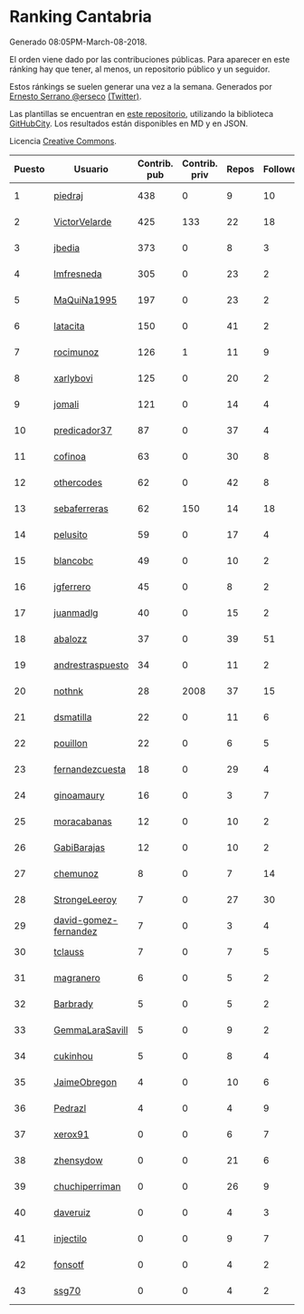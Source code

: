 # Ranking Cantabria

Generado 08:05PM-March-08-2018.

El orden viene dado por las contribuciones públicas. Para aparecer en este ránking hay que tener, al menos, un repositorio público y un seguidor.

Estos ránkings se suelen generar una vez a la semana. Generados por [Ernesto Serrano @erseco](https://github.com/erseco/) [(Twitter)](https://twitter.com/erseco).

Las plantillas se encuentran en [este repositorio](https://github.com/iblancasa/GH-Spanish-Ranking), utilizando la biblioteca [GitHubCity](https://github.com/iblancasa/GitHubCity). Los resultados están disponibles en MD y en JSON.

Licencia [Creative Commons](https://creativecommons.org/licenses/by/4.0/).

| Puesto   |  Usuario  | Contrib. pub | Contrib. priv |Repos| Followers | Desde |  Avatar  |
|----------|-----------|--------------|---------------|-----|-----------|-------|----------|
|1|[piedraj](https://github.com/piedraj)|438|0|9|10|2012-12-05|![piedraj](https://avatars3.githubusercontent.com/u/2972752)|
|2|[VictorVelarde](https://github.com/VictorVelarde)|425|133|22|18|2010-10-28|![VictorVelarde](https://avatars0.githubusercontent.com/u/458196)|
|3|[jbedia](https://github.com/jbedia)|373|0|8|3|2013-10-28|![jbedia](https://avatars3.githubusercontent.com/u/5796721)|
|4|[lmfresneda](https://github.com/lmfresneda)|305|0|23|2|2015-06-20|![lmfresneda](https://avatars2.githubusercontent.com/u/12979415)|
|5|[MaQuiNa1995](https://github.com/MaQuiNa1995)|197|0|23|2|2015-12-14|![MaQuiNa1995](https://avatars1.githubusercontent.com/u/16287848)|
|6|[latacita](https://github.com/latacita)|150|0|41|2|2013-05-03|![latacita](https://avatars1.githubusercontent.com/u/4329371)|
|7|[rocimunoz](https://github.com/rocimunoz)|126|1|11|9|2013-03-02|![rocimunoz](https://avatars3.githubusercontent.com/u/3746906)|
|8|[xarlybovi](https://github.com/xarlybovi)|125|0|20|2|2015-10-28|![xarlybovi](https://avatars1.githubusercontent.com/u/15369154)|
|9|[jomali](https://github.com/jomali)|121|0|14|4|2012-02-01|![jomali](https://avatars3.githubusercontent.com/u/1397370)|
|10|[predicador37](https://github.com/predicador37)|87|0|37|4|2012-09-07|![predicador37](https://avatars2.githubusercontent.com/u/2300989)|
|11|[cofinoa](https://github.com/cofinoa)|63|0|30|8|2013-07-26|![cofinoa](https://avatars1.githubusercontent.com/u/5098603)|
|12|[othercodes](https://github.com/othercodes)|62|0|42|8|2013-06-25|![othercodes](https://avatars3.githubusercontent.com/u/4815856)|
|13|[sebaferreras](https://github.com/sebaferreras)|62|150|14|18|2016-02-12|![sebaferreras](https://avatars3.githubusercontent.com/u/17194770)|
|14|[pelusito](https://github.com/pelusito)|59|0|17|4|2016-04-22|![pelusito](https://avatars2.githubusercontent.com/u/18612896)|
|15|[blancobc](https://github.com/blancobc)|49|0|10|2|2013-12-24|![blancobc](https://avatars0.githubusercontent.com/u/6253599)|
|16|[jgferrero](https://github.com/jgferrero)|45|0|8|2|2015-03-12|![jgferrero](https://avatars1.githubusercontent.com/u/11438536)|
|17|[juanmadlg](https://github.com/juanmadlg)|40|0|15|2|2011-11-04|![juanmadlg](https://avatars0.githubusercontent.com/u/1173469)|
|18|[abalozz](https://github.com/abalozz)|37|0|39|51|2012-01-08|![abalozz](https://avatars1.githubusercontent.com/u/1312336)|
|19|[andrestraspuesto](https://github.com/andrestraspuesto)|34|0|11|2|2014-01-16|![andrestraspuesto](https://avatars1.githubusercontent.com/u/6418792)|
|20|[nothnk](https://github.com/nothnk)|28|2008|37|15|2009-09-05|![nothnk](https://avatars0.githubusercontent.com/u/123532)|
|21|[dsmatilla](https://github.com/dsmatilla)|22|0|11|6|2011-02-14|![dsmatilla](https://avatars0.githubusercontent.com/u/618172)|
|22|[pouillon](https://github.com/pouillon)|22|0|6|5|2013-09-16|![pouillon](https://avatars0.githubusercontent.com/u/5470877)|
|23|[fernandezcuesta](https://github.com/fernandezcuesta)|18|0|29|4|2014-04-16|![fernandezcuesta](https://avatars0.githubusercontent.com/u/7312236)|
|24|[ginoamaury](https://github.com/ginoamaury)|16|0|3|7|2016-09-06|![ginoamaury](https://avatars0.githubusercontent.com/u/22031838)|
|25|[moracabanas](https://github.com/moracabanas)|12|0|10|2|2013-05-09|![moracabanas](https://avatars0.githubusercontent.com/u/4382333)|
|26|[GabiBarajas](https://github.com/GabiBarajas)|12|0|10|2|2017-01-18|![GabiBarajas](https://avatars1.githubusercontent.com/u/25196739)|
|27|[chemunoz](https://github.com/chemunoz)|8|0|7|14|2016-01-13|![chemunoz](https://avatars0.githubusercontent.com/u/16680009)|
|28|[StrongeLeeroy](https://github.com/StrongeLeeroy)|7|0|27|30|2011-06-03|![StrongeLeeroy](https://avatars0.githubusercontent.com/u/828457)|
|29|[david-gomez-fernandez](https://github.com/david-gomez-fernandez)|7|0|3|4|2012-03-23|![david-gomez-fernandez](https://avatars0.githubusercontent.com/u/1568677)|
|30|[tclauss](https://github.com/tclauss)|7|0|7|5|2013-02-11|![tclauss](https://avatars3.githubusercontent.com/u/3531048)|
|31|[magranero](https://github.com/magranero)|6|0|5|2|2016-03-30|![magranero](https://avatars3.githubusercontent.com/u/18167085)|
|32|[Barbrady](https://github.com/Barbrady)|5|0|5|2|2014-01-18|![Barbrady](https://avatars1.githubusercontent.com/u/6436548)|
|33|[GemmaLaraSavill](https://github.com/GemmaLaraSavill)|5|0|9|2|2015-05-08|![GemmaLaraSavill](https://avatars3.githubusercontent.com/u/12323749)|
|34|[cukinhou](https://github.com/cukinhou)|5|0|8|4|2015-12-14|![cukinhou](https://avatars2.githubusercontent.com/u/16288214)|
|35|[JaimeObregon](https://github.com/JaimeObregon)|4|0|10|6|2010-09-27|![JaimeObregon](https://avatars1.githubusercontent.com/u/417226)|
|36|[Pedrazl](https://github.com/Pedrazl)|4|0|4|9|2014-12-04|![Pedrazl](https://avatars1.githubusercontent.com/u/10074431)|
|37|[xerox91](https://github.com/xerox91)|0|0|6|7|2011-04-19|![xerox91](https://avatars0.githubusercontent.com/u/740021)|
|38|[zhensydow](https://github.com/zhensydow)|0|0|21|6|2011-05-09|![zhensydow](https://avatars1.githubusercontent.com/u/777247)|
|39|[chuchiperriman](https://github.com/chuchiperriman)|0|0|26|9|2008-11-25|![chuchiperriman](https://avatars2.githubusercontent.com/u/36635)|
|40|[daveruiz](https://github.com/daveruiz)|0|0|4|3|2012-08-16|![daveruiz](https://avatars2.githubusercontent.com/u/2165375)|
|41|[injectilo](https://github.com/injectilo)|0|0|9|7|2014-09-01|![injectilo](https://avatars1.githubusercontent.com/u/8612274)|
|42|[fonsotf](https://github.com/fonsotf)|0|0|4|2|2015-11-03|![fonsotf](https://avatars1.githubusercontent.com/u/15630996)|
|43|[ssg70](https://github.com/ssg70)|0|0|4|2|2015-11-04|![ssg70](https://avatars0.githubusercontent.com/u/15652669)|
